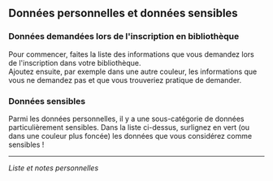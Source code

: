 ## Données personnelles et données sensibles

### Données demandées lors de l'inscription en bibliothèque

Pour commencer, faites la liste des informations que vous demandez lors de l'inscription dans votre bibliothèque.   
Ajoutez ensuite, par exemple dans une autre couleur, les informations que vous ne demandez pas et que vous trouveriez pratique de demander.

### Données sensibles

Parmi les données personnelles, il y a une sous-catégorie de données particulièrement sensibles. Dans la liste ci-dessus, surlignez en vert (ou dans une couleur plus foncée) les données que vous considérez comme sensibles !

---
*Liste et notes personnelles*

